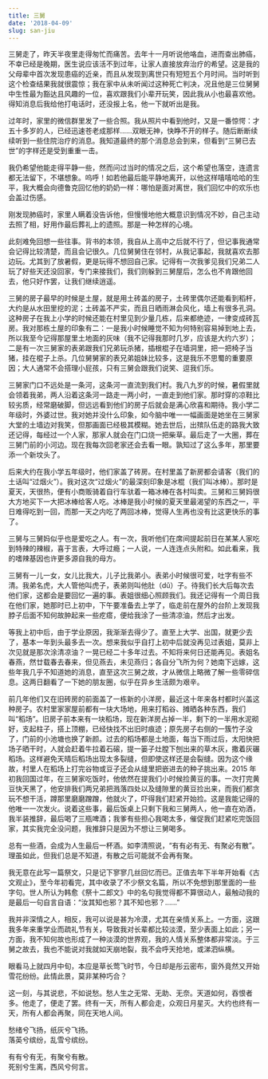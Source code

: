 ```yaml
---
title: 三舅
date: '2018-04-09'
slug: san-jiu
---
```


三舅走了，昨天半夜里走得匆忙而痛苦。去年十一月听说他咯血，进而查出肺癌，不幸已经是晚期，医生说应该活不到过年，让家人直接放弃治疗的希望。这是我的父母辈中首次发现患癌的近亲，而且从发现到离世只有短短五个月时间。当时听到这个检查结果我就很震惊；我在家中从未听闻过这种死亡判决，况且他是三位舅舅中生性最为豁达且风趣的一位，喜欢跟我们小辈开玩笑，因此我从小也最喜欢他。得知消息后我给他打电话时，还没报上名，他一下就听出是我。

过年时，家里的微信群里发了一些合照。我从照片中看到他时，又是一番惊愕：才五十多岁的人，已经迅速苍老成那样……双眼无神，快睁不开的样子。随后断断续续听到一些住院治疗的消息。我知道最终的那个消息总会到来，但看到“三舅已去世”的字样还是受到重重一击。

我仍希望他能走得平静一些，然而问过当时的情况之后，这个希望也落空，连遗言都无法留下，不堪想象。呜呼！如若他最后能平静地离开，以他这样嘻嘻哈哈的生平，我大概会向德鲁克回忆他的奶奶一样：哪怕是面对离世，我们回忆中的欢乐也会盖过伤感。

刚发现肺癌时，家里人瞒着没告诉他，但慢慢地他大概意识到情况不妙，自己主动去照了相，好用作最后葬礼上的遗照。那是一种怎样的心境。

此刻难免回想一些往事。背书的本领，我自从上高中之后就不行了，但记事我通常会记得比较清楚，而且会记很久。几位舅舅住在邻村，从我记事起，我就喜欢去那边玩。尤其到了放暑假，更是玩得不想回自己家。记得有一次我爹见我们兄弟二人玩了好些天还没回家，专门来接我们，我们则躲到三舅屋后，怎么也不肯跟他回去，他只好作罢，让我们继续逍遥。

三舅的房子最早的时候是土屋，就是用土砖盖的房子，土砖里偶尔还能看到稻杆，大约是从水田里挖的泥；土砖盖不严实，而且日晒雨淋会风化，墙上有很多孔洞。这种房子在我上小学的时候还能在村里见到少量几栋，后来都绝迹，一律变成砖瓦房。我对那栋土屋的印象有二：一是我小时候睡觉不知为何特别容易掉到地上去，所以我至今记得那屋里土地面的灰味（我不记得我那时几岁，应该是大约六岁）；二是有一次三舅家的表弟跟我们兄弟玩杀猪，插根棍子在墙洞里，把一把椅子当猪，挂在棍子上杀。几位舅舅家的表兄弟姐妹比较多，这是我乐不思蜀的重要原因；大人通常不会搭理小屁孩，只有三舅会跟我们说笑、逗我们乐。

三舅家门口不远处是一条河，这条河一直流到我们村。我八九岁的时候，暑假里就会领着我弟，两人沿着这条河一路走一两小时，一直走到他们家。那时穿的凉鞋比较劣质，经常磨破脚，但远远看到他们的房子后就会是满心欣喜和期待。我小学二年级时，外婆过世。我对她并没什么印象，如今脑中唯一一幅画面是她坐在三舅家大堂的土墙边对我笑，但那画面已经极其模糊。她去世后，出殡队伍走的路我大致还记得，每经过一个人家，那家人就会在门口烧一把柴草。最后走了一大圈，葬在三舅门前的小河边。现在我每次回老家还会去看一眼。孰知过了这么多年，那里要添一个新坟头了。

后来大约在我小学五年级时，他们家盖了砖房。在村里盖了新房都会请客（我们的土话叫“过烟火”）。我对这次“过烟火”的最深刻印象是冰棍（我们叫冰棒）。那时是夏天，天很热，便有小商贩骑着自行车驮着一箱冰棒在各村叫卖。三舅和三舅妈很大方地买下一大把冰棒给客人吃。冰棒是我小时候的夏天里最渴望的东西之一，平日难得吃到一回，而那一天之内吃了两回冰棒，觉得人生再也没有比这更快乐的事了。

三舅与三舅妈似乎也是爱吃之人。有一次，我听他们在席间提起前日在某某人家吃到特辣的辣椒，喜于言表，大呼过瘾；一人说，一人连连点头附和。如此看来，我的嗜辣基因也许更多源自我的母方。

三舅有一儿一女，女儿比我大，儿子比我弟小。表弟小时候很可爱，吐字有些不清。我弟名虎，大人管他叫虎子，表弟则叫他肚（dǔ）子。待我们长大后每次去他们家，这都会是要回忆一遍的事。表姐很细心照顾我们。我还记得有一个周日我在他们家，她那时已上初中，下午要准备去上学了，临走前在屋外的台阶上发现我脖子后面不知何故肿起来一些疙瘩，便给我涂了一些清凉油，然后才出发。

等我上初中后，由于学业原因，我渐渐去得少了。直至上大学、出国，就更少去了，基本一年到头最多去一次。想来我似乎自打上初中后就没再见过表姐，莫非上次见就是那次涂清凉油？一晃已经二十多年过去。不知将来何日还能再见。表姐名春燕，然廿载春去春来，但见燕去，未见燕归；各自分飞所为何？她南下远嫁，这些年我几乎不知道她的消息，直至这次三舅之故，才从微信上略微了解一些零碎信息。这两日翻看了一下她的朋友圈，似乎在异乡生活颇为艰辛。

前几年他们又在旧砖房的前面盖了一栋新的小洋房，最近这十年来各村都时兴盖这种房子。农村里家家屋前都有一块大场地，用来打稻谷、摊晒各种东西，我们叫“稻场”。旧房子前本来有一块稻场，现在新洋房占掉一半，剩下的一半用水泥砌好，支起柱子，搭上顶棚，已经快找不出旧时痕迹；原先房子右侧的一簇竹子没了，门前的小池塘也换了新颜。过去的稻场都是土地面，每当下雨过后，太阳快把场子晒干时，人就会赶着牛拉着石磙，提一篓子灶膛下刨出来的草木灰，撒着灰碾稻场。这样避免天晴后稻场出现太多裂缝，但即使这样还是会裂缝。因为这个缘故，村里人在稻场上打完谷物或豆子还会从缝里把嵌进去的种子挑出来。2015 年初我回国过年，在三舅家吃饭时，他依然在提我们小时候捡黄豆的事。一次打完黄豆快天黑了，他安排我们两兄弟把溅落四处以及缝隙里的黄豆捡出来，而我们都贪玩不想干活，蹲那里磨磨蹭蹭，他就火了，吓得我们赶紧开始捡。这是我能记得的他唯一一次发火。说着这些事，最后饭桌上只剩下我和三舅两人，他一直在劝酒，我半装推辞，最后喝了三瓶啤酒；我爹有些担心我喝太多，催促我们赶紧吃完饭回家，其实我完全没问题，我推辞只是因为不想让三舅喝多。

总有一些酒，会成为人生最后一杯酒。如李清照说，“有有必有无、有聚必有散”。理虽如此，但我们总是不知道，有散之后可能就不会再有聚。

我无意在此写一篇祭文，只是记下寥寥几丝回忆而已。正值去年下半年开始看《古文观止》，至今年初看完，其中收录了不少祭文名篇，所以不免想到那里面的一些字句。世人所认为韩愈《祭十二郎文》中的名句我觉得都不算很动人，最触动我的是最后一句自言自语：“汝其知也邪？其不知也邪？……”

我并非深情之人，相反，我可以说是甚为冷漠，尤其在亲情关系上。一方面，这跟我多年来重学业而疏礼节有关，导致我对长辈都比较淡漠，至少表面上如此；另一方面，我不知何故也形成了一种淡漠的世界观，我的人情关系整体都非常淡。于三舅之故去，我也不能说对我就如天崩地裂，我不会呼天抢地，或涕泗纵横。

眼看马上就四月中旬，本应是草长莺飞时节，今日却是彤云密布，窗外竟然又开始雪花纷纷。此情此景，莫非某种巧合？

这一刻，与其说悲，不如说愁。愁人生之无常、无助、无奈。天道如何，吞恨者多。他走了，便走了罢。终有一天，所有人都会走，众观日月星灭。大约也终有一天，所有人都会再聚，同在天地人间。

愁绪兮飞扬，纸灰兮飞扬。  
落英兮缤纷，乱雪兮缤纷。

有有兮有无，有聚兮有散。  
死别兮生离，西风兮何言。
